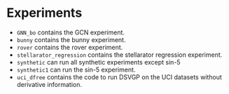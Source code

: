 # Experiments 

- `GNN_bo` contains the GCN experiment.
- `bunny` contains the bunny experiment.
- `rover` contains the rover experiment.
- `stellarator_regression` contains the stellarator regression experiment.
- `synthetic` can run all synthetic experiments except sin-5
- `synthetic1` can run the sin-5 experiment.
- `uci_dfree` contains the code to run DSVGP on the UCI datasets without derivative information.
